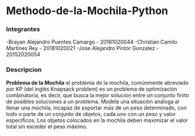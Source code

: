 # Methodo-de-la-Mochila-Python

### Integrantes
-Brayan Alejandro Puentes Camargo - 20181020044
-Christian Camilo Martines Rey    - 20181020021
-Jose Alejandro Pintor Gonzalez   - 20152020054

### Descripcion

**Problema de la Mochila**
el problema de la mochila, comúnmente abreviado por KP (del inglés Knapsack problem) es un problema de optimización combinatoria, es decir, que busca la mejor solución entre un conjunto finito de posibles soluciones a un problema. Modela una situación análoga al llenar una mochila, incapaz de soportar más de un peso determinado, con todo o parte de un conjunto de objetos, cada uno con un peso y valor específicos. Los objetos colocados en la mochila deben maximizar el valor total sin exceder el peso máximo. 